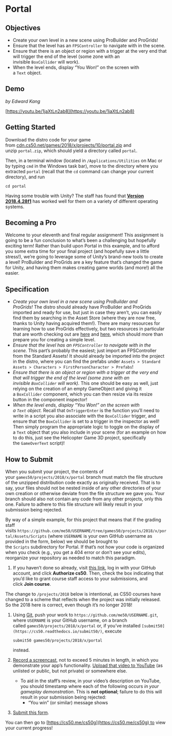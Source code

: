 # Portal

## **Objectives**

- Create your own level in a new scene using ProBuilder and ProGrids!
- Ensure that the level has an `FPSController` to navigate with in the scene.
- Ensure that there is an object or region with a trigger at the very end that will trigger the end of the level (some zone with an invisible `BoxCollider` will work).
- When the level ends, display “You Won!” on the screen with a `Text` object.

## **Demo**

*by Edward Kang*

[https://youtu.be/1jaXtLn2ab8](https://youtu.be/1jaXtLn2ab8)

## **Getting Started**

Download the distro code for your game from [cdn.cs50.net/games/2018/x/projects/10/portal.zip](https://cdn.cs50.net/games/2018/x/projects/10/portal.zip) and unzip `portal.zip`, which should yield a directory called `portal`.

Then, in a terminal window (located in `/Applications/Utilities` on Mac or by typing `cmd` in the Windows task bar), move to the directory where you extracted `portal` (recall that the `cd` command can change your current directory), and run

`cd portal`

Having some trouble with Unity? The staff has found that **[Version 2018.4.28f1](https://unity3d.com/unity/qa/lts-releases)** has worked well for them on a variety of different operating systems.

## **Becoming a Pro**

Welcome to your eleventh and final regular assignment! This assignment is going to be a fun conclusion to what’s been a challenging but hopefully exciting term! Rather than build upon Portal in this example, and to afford you some extra time for your final project (and hopefully save a little stress!), we’re going to leverage some of Unity’s brand-new tools to create a level! ProBuilder and ProGrids are a key feature that’s changed the game for Unity, and having them makes creating game worlds (and more!) all the easier.

## **Specification**

- *Create your own level in a new scene using ProBuilder and ProGrids!* The distro should already have ProBuilder and ProGrids imported and ready for use, but just in case they aren’t, you can easily find them by searching in the Asset Store (where they are now free, thanks to Unity having acquired them!). There are many resources for learning how to use ProGrids effectively, but two resources in particular that are worth checking out are [here](https://www.youtube.com/watch?v=PUSOg5YEflM) and [here](https://procore3d.github.io/probuilder2/), which should more than prepare you for creating a simple level.
- *Ensure that the level has an `FPSController` to navigate with in the scene.* This part’s probably the easiest; just import an FPSController from the Standard Assets! It should already be imported into the project in the distro, where you can find the prefabs under `Assets > Standard Assets > Characters > FirstPersonCharacter > Prefabs`!
- *Ensure that there is an object or region with a trigger at the very end that will trigger the end of the level (some zone with an invisible `BoxCollider` will work).* This one should be easy as well, just relying on the creation of an empty GameObject and giving it a `BoxCollider` component, which you can then resize via its resize button in the component inspector!
- *When the level ends, display “You Won!” on the screen with a `Text` object.* Recall that `OnTriggerEnter` is the function you’ll need to write in a script you also associate with the `BoxCollider` trigger, and ensure that the `BoxCollider` is set to a trigger in the inspector as well! Then simply program the appropriate logic to toggle on the display of a `Text` object that you also include in your scene (for an example on how to do this, just see the Helicopter Game 3D project, specifically the `GameOverText` script)!

## **How to Submit**

When you submit your project, the contents of your `games50/projects/2018/x/portal` branch must match the file structure of the unzipped distribution code exactly as originally received. That is to say, your files should not be nested inside of any other directories of your own creation or otherwise deviate from the file structure we gave you. Your branch should also not contain any code from any other projects, only this one. Failure to adhere to this file structure will likely result in your submission being rejected.

By way of a simple example, for this project that means that if the grading staff visits `https://github.com/me50/USERNAME/tree/games50/projects/2018/x/portal/Assets/Scripts` (where `USERNAME` is your own GitHub username as provided in the form, below) we should be brought to the `Scripts` subdirectory for Portal. If that’s not how your code is organized when you check (e.g., you get a 404 error or don’t see your edits), reorganize your repository as needed to match this paradigm.

1. If you haven’t done so already, visit [this link](https://submit.cs50.io/invites/46e6f2ea29954ce9bb1bdc478a440055), log in with your GitHub account, and click **Authorize cs50**. Then, check the box indicating that you’d like to grant course staff access to your submissions, and click **Join course**.

The change to `/projects/2018` below is intentional, as CS50 courses have changed to a scheme that reflects when the project was initially released. So the 2018 here is correct, even though it’s no longer 2018!

1. Using [Git](https://git-scm.com/downloads), push your work to `https://github.com/me50/USERNAME.git`, where `USERNAME` is your GitHub username, on a branch called `games50/projects/2018/x/portal` or, if you’ve installed `[submit50](https://cs50.readthedocs.io/submit50/)`, execute
    
    `submit50 games50/projects/2018/x/portal`
    
    instead.
    
2. [Record a screencast](https://www.howtogeek.com/205742/how-to-record-your-windows-mac-linux-android-or-ios-screen/), not to exceed 5 minutes in length, in which you demonstrate your app’s functionality. [Upload that video to YouTube](https://www.youtube.com/upload) (as unlisted or public, but not private) or somewhere else.
    - To aid in the staff’s review, in your video’s description on YouTube, you should timestamp where each of the following occurs *in your gameplay demonstration*. This is **not optional**; failure to do this will result in your submission being rejected:
        - “You win” (or similar) message shows
3. [Submit this form](https://forms.cs50.io/7f172f11-a59f-4015-ae1d-fddd927b45fa).

You can then go to [https://cs50.me/cs50g](https://cs50.me/cs50g) to view your current progress!